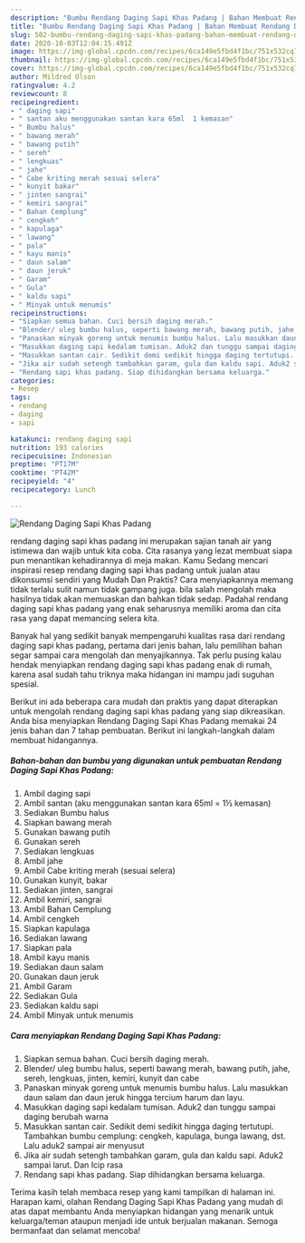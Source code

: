 ```yaml
---
description: "Bumbu Rendang Daging Sapi Khas Padang | Bahan Membuat Rendang Daging Sapi Khas Padang Yang Menggugah Selera"
title: "Bumbu Rendang Daging Sapi Khas Padang | Bahan Membuat Rendang Daging Sapi Khas Padang Yang Menggugah Selera"
slug: 502-bumbu-rendang-daging-sapi-khas-padang-bahan-membuat-rendang-daging-sapi-khas-padang-yang-menggugah-selera
date: 2020-10-03T12:04:15.491Z
image: https://img-global.cpcdn.com/recipes/6ca149e5fbd4f1bc/751x532cq70/rendang-daging-sapi-khas-padang-foto-resep-utama.jpg
thumbnail: https://img-global.cpcdn.com/recipes/6ca149e5fbd4f1bc/751x532cq70/rendang-daging-sapi-khas-padang-foto-resep-utama.jpg
cover: https://img-global.cpcdn.com/recipes/6ca149e5fbd4f1bc/751x532cq70/rendang-daging-sapi-khas-padang-foto-resep-utama.jpg
author: Mildred Olson
ratingvalue: 4.2
reviewcount: 8
recipeingredient:
- " daging sapi"
- " santan aku menggunakan santan kara 65ml  1 kemasan"
- " Bumbu halus"
- " bawang merah"
- " bawang putih"
- " sereh"
- " lengkuas"
- " jahe"
- " Cabe kriting merah sesuai selera"
- " kunyit bakar"
- " jinten sangrai"
- " kemiri sangrai"
- " Bahan Cemplung"
- " cengkeh"
- " kapulaga"
- " lawang"
- " pala"
- " kayu manis"
- " daun salam"
- " daun jeruk"
- " Garam"
- " Gula"
- " kaldu sapi"
- " Minyak untuk menumis"
recipeinstructions:
- "Siapkan semua bahan. Cuci bersih daging merah."
- "Blender/ uleg bumbu halus, seperti bawang merah, bawang putih, jahe, sereh, lengkuas, jinten, kemiri, kunyit dan cabe"
- "Panaskan minyak goreng untuk menumis bumbu halus. Lalu masukkan daun salam dan daun jeruk hingga tercium harum dan layu."
- "Masukkan daging sapi kedalam tumisan. Aduk2 dan tunggu sampai daging berubah warna"
- "Masukkan santan cair. Sedikit demi sedikit hingga daging tertutupi. Tambahkan bumbu cemplung: cengkeh, kapulaga, bunga lawang, dst. Lalu aduk2 sampai air menyusut"
- "Jika air sudah setengh tambahkan garam, gula dan kaldu sapi. Aduk2 sampai larut. Dan Icip rasa"
- "Rendang sapi khas padang. Siap dihidangkan bersama keluarga."
categories:
- Resep
tags:
- rendang
- daging
- sapi

katakunci: rendang daging sapi 
nutrition: 193 calories
recipecuisine: Indonesian
preptime: "PT17M"
cooktime: "PT42M"
recipeyield: "4"
recipecategory: Lunch

---
```



![Rendang Daging Sapi Khas Padang](https://img-global.cpcdn.com/recipes/6ca149e5fbd4f1bc/751x532cq70/rendang-daging-sapi-khas-padang-foto-resep-utama.jpg)


rendang daging sapi khas padang ini merupakan sajian tanah air yang istimewa dan wajib untuk kita coba. Cita rasanya yang lezat membuat siapa pun menantikan kehadirannya di meja makan.
Kamu Sedang mencari inspirasi resep rendang daging sapi khas padang untuk jualan atau dikonsumsi sendiri yang Mudah Dan Praktis? Cara menyiapkannya memang tidak terlalu sulit namun tidak gampang juga. bila salah mengolah maka hasilnya tidak akan memuaskan dan bahkan tidak sedap. Padahal rendang daging sapi khas padang yang enak seharusnya memiliki aroma dan cita rasa yang dapat memancing selera kita.



Banyak hal yang sedikit banyak mempengaruhi kualitas rasa dari rendang daging sapi khas padang, pertama dari jenis bahan, lalu pemilihan bahan segar sampai cara mengolah dan menyajikannya. Tak perlu pusing kalau hendak menyiapkan rendang daging sapi khas padang enak di rumah, karena asal sudah tahu triknya maka hidangan ini mampu jadi suguhan spesial.


Berikut ini ada beberapa cara mudah dan praktis yang dapat diterapkan untuk mengolah rendang daging sapi khas padang yang siap dikreasikan. Anda bisa menyiapkan Rendang Daging Sapi Khas Padang memakai 24 jenis bahan dan 7 tahap pembuatan. Berikut ini langkah-langkah dalam membuat hidangannya.

<!--inarticleads1-->

##### Bahan-bahan dan bumbu yang digunakan untuk pembuatan Rendang Daging Sapi Khas Padang:

1. Ambil  daging sapi
1. Ambil  santan (aku menggunakan santan kara 65ml = 1½ kemasan)
1. Sediakan  Bumbu halus
1. Siapkan  bawang merah
1. Gunakan  bawang putih
1. Gunakan  sereh
1. Sediakan  lengkuas
1. Ambil  jahe
1. Ambil  Cabe kriting merah (sesuai selera)
1. Gunakan  kunyit, bakar
1. Sediakan  jinten, sangrai
1. Ambil  kemiri, sangrai
1. Ambil  Bahan Cemplung
1. Ambil  cengkeh
1. Siapkan  kapulaga
1. Sediakan  lawang
1. Siapkan  pala
1. Ambil  kayu manis
1. Sediakan  daun salam
1. Gunakan  daun jeruk
1. Ambil  Garam
1. Sediakan  Gula
1. Sediakan  kaldu sapi
1. Ambil  Minyak untuk menumis




<!--inarticleads2-->

##### Cara menyiapkan Rendang Daging Sapi Khas Padang:

1. Siapkan semua bahan. Cuci bersih daging merah.
1. Blender/ uleg bumbu halus, seperti bawang merah, bawang putih, jahe, sereh, lengkuas, jinten, kemiri, kunyit dan cabe
1. Panaskan minyak goreng untuk menumis bumbu halus. Lalu masukkan daun salam dan daun jeruk hingga tercium harum dan layu.
1. Masukkan daging sapi kedalam tumisan. Aduk2 dan tunggu sampai daging berubah warna
1. Masukkan santan cair. Sedikit demi sedikit hingga daging tertutupi. Tambahkan bumbu cemplung: cengkeh, kapulaga, bunga lawang, dst. Lalu aduk2 sampai air menyusut
1. Jika air sudah setengh tambahkan garam, gula dan kaldu sapi. Aduk2 sampai larut. Dan Icip rasa
1. Rendang sapi khas padang. Siap dihidangkan bersama keluarga.




Terima kasih telah membaca resep yang kami tampilkan di halaman ini. Harapan kami, olahan Rendang Daging Sapi Khas Padang yang mudah di atas dapat membantu Anda menyiapkan hidangan yang menarik untuk keluarga/teman ataupun menjadi ide untuk berjualan makanan. Semoga bermanfaat dan selamat mencoba!
